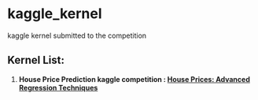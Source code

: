 # kaggle_kernel
kaggle kernel submitted to the competition

## Kernel List:   
1. **House Price Prediction kaggle competition : [House Prices: Advanced Regression Techniques](https://www.kaggle.com/c/house-prices-advanced-regression-techniques)**  
